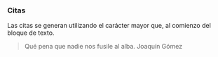 ### Citas

Las citas se generan utilizando el carácter mayor que, al comienzo del bloque de texto.


> Qué pena que nadie nos fusile al alba. Joaquín Gómez
